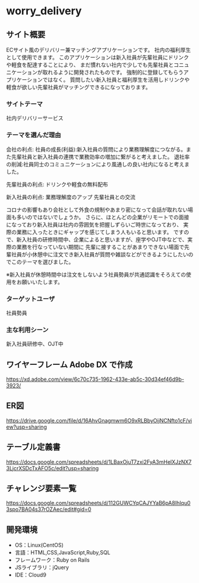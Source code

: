 # worry_delivery

## サイト概要
ECサイト風のデリバリー兼マッチングアプリケーションです。
社内の福利厚生として使用できます。
このアプリケーションは新入社員が先輩社員にドリンクや軽食を配達することにより、
まだ慣れない社内で少しでも先輩社員とコニュニケーションが取れるように開発されたものです。
強制的に登録してもらうアプリケーションではなく。
質問したい新入社員と福利厚生を活用しドリンクや軽食が欲しい先輩社員がマッチングできるになっております。

### サイトテーマ
社内デリバリーサービス

### テーマを選んだ理由
会社の利点:
社員の成長(利益):新入社員の質問により業務理解度につながる。また先輩社員と新入社員の連携で業務効率の増加に繋がると考えました。
退社率の削減:社員同士のコミュニケーションにより風通しの良い社内になると考えました。

先輩社員の利点:
ドリンクや軽食の無料配布

新入社員の利点:
業務理解度のアップ
先輩社員との交流

コロナの影響もあり会社として外食の規制やあまり密になって会話が取れない場面も多いのではないでしょうか。
さらに、ほとんどの企業がリモートでの面接になっており新入社員は社内の雰囲気を把握しずらいご時世になっており、
実際の業務に入ったときにギャップを感じてしまう人もいると思います。
ですので、新入社員の研修時間中、企業によると思いますが、座学やOJT中などで、実際の業務を行なっていない期間に
先輩に接することがあまりできない場面で先輩社員が小休憩中に注文でき新入社員が質問や雑談などができるようにしたいのでこのテーマを選びました。

※新入社員が休憩時間中は注文をしないよう社員勢員が共通認識をそろえての使用をお願いいたします。

### ターゲットユーザ
社員勢員

### 主な利用シーン
新入社員研修中、OJT中

## ワイヤーフレーム Adobe DX で作成
https://xd.adobe.com/view/6c70c735-1962-433e-ab5c-30d34ef46d9b-3923/

## ER図
https://drive.google.com/file/d/16AhvGnagmwm6O9xRLBbyOijNCNfto1cF/view?usp=sharing

## テーブル定義書
https://docs.google.com/spreadsheets/d/1LBaxOjuT7zxi2FyA3mHelXJzNX73LjcrXSDcTxAFO5c/edit?usp=sharing

## チャレンジ要素一覧
https://docs.google.com/spreadsheets/d/112GUWCYqCAJYYaB6pA8Ihlqu03spo7BA04s37rOZAec/edit#gid=0

## 開発環境
- OS：Linux(CentOS)
- 言語：HTML,CSS,JavaScript,Ruby,SQL
- フレームワーク：Ruby on Rails
- JSライブラリ：jQuery
- IDE：Cloud9